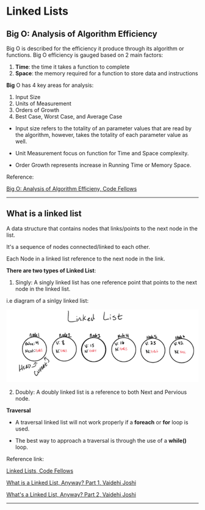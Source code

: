 # Linked Lists

## Big O: Analysis of Algorithm Efficiency

Big O is described for the efficiency it produce through its algorithm or functions. Big O efficiency is gauged based on 2 main factors: 

1. **Time**: the time it takes a function to complete
2. **Space**: the memory required for a function to store data and instructions

**Big** O has 4 key areas for analysis:

1. Input Size
2. Units of Measurement
3. Orders of Growth
4. Best Case, Worst Case, and Average Case

- Input size refers to the totality of an parameter values that are read by the algorithm, however, takes the totality of each parameter value as well.

- Unit Measurement focus on function for Time and Space complexity.

- Order Growth represents increase in Running Time or Memory Space.

Reference:

[Big O: Analysis of Algorithm Efficieny, Code Fellows](https://codefellows.github.io/common_curriculum/data_structures_and_algorithms/Code_401/class-05/resources/big_oh.html)
<hr>

## What is a linked list

A data structure that contains nodes that links/points to the next node in the list. 

It's a sequence of nodes connected/linked to each other. 

Each Node in a linked list reference to the next node in the link.

**There are two types of Linked List**:

1. Singly: A singly linked list has one reference point that points to the next node in the linked list.

i.e diagram of a sinlgy linked list:

![](img/LinkedList1.png)

2. Doubly: A doubly linked list is a reference to both Next and Pervious node.

**Traversal**

- A traversal linked list will not work properly if a **foreach** or **for** loop is used.

- The best way to approach a traversal is through the use of a **while()** loop.

Reference link:

[Linked Lists, Code Fellows](https://codefellows.github.io/common_curriculum/data_structures_and_algorithms/Code_401/class-05/resources/singly_linked_list.html)

[What is a Linked List, Anyway? Part 1, Vaidehi Joshi](https://medium.com/basecs/whats-a-linked-list-anyway-part-1-d8b7e6508b9d)

[What's a Linked List, Anyway? Part 2, Vaidehi Joshi](https://medium.com/basecs/whats-a-linked-list-anyway-part-2-131d96f71996)
<hr>

